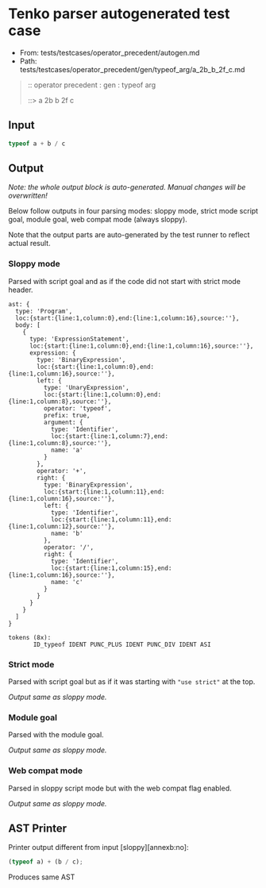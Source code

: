 # Tenko parser autogenerated test case

- From: tests/testcases/operator_precedent/autogen.md
- Path: tests/testcases/operator_precedent/gen/typeof_arg/a_2b_b_2f_c.md

> :: operator precedent : gen : typeof arg
>
> ::> a 2b b 2f c

## Input


`````js
typeof a + b / c
`````

## Output

_Note: the whole output block is auto-generated. Manual changes will be overwritten!_

Below follow outputs in four parsing modes: sloppy mode, strict mode script goal, module goal, web compat mode (always sloppy).

Note that the output parts are auto-generated by the test runner to reflect actual result.

### Sloppy mode

Parsed with script goal and as if the code did not start with strict mode header.

`````
ast: {
  type: 'Program',
  loc:{start:{line:1,column:0},end:{line:1,column:16},source:''},
  body: [
    {
      type: 'ExpressionStatement',
      loc:{start:{line:1,column:0},end:{line:1,column:16},source:''},
      expression: {
        type: 'BinaryExpression',
        loc:{start:{line:1,column:0},end:{line:1,column:16},source:''},
        left: {
          type: 'UnaryExpression',
          loc:{start:{line:1,column:0},end:{line:1,column:8},source:''},
          operator: 'typeof',
          prefix: true,
          argument: {
            type: 'Identifier',
            loc:{start:{line:1,column:7},end:{line:1,column:8},source:''},
            name: 'a'
          }
        },
        operator: '+',
        right: {
          type: 'BinaryExpression',
          loc:{start:{line:1,column:11},end:{line:1,column:16},source:''},
          left: {
            type: 'Identifier',
            loc:{start:{line:1,column:11},end:{line:1,column:12},source:''},
            name: 'b'
          },
          operator: '/',
          right: {
            type: 'Identifier',
            loc:{start:{line:1,column:15},end:{line:1,column:16},source:''},
            name: 'c'
          }
        }
      }
    }
  ]
}

tokens (8x):
       ID_typeof IDENT PUNC_PLUS IDENT PUNC_DIV IDENT ASI
`````

### Strict mode

Parsed with script goal but as if it was starting with `"use strict"` at the top.

_Output same as sloppy mode._

### Module goal

Parsed with the module goal.

_Output same as sloppy mode._

### Web compat mode

Parsed in sloppy script mode but with the web compat flag enabled.

_Output same as sloppy mode._

## AST Printer

Printer output different from input [sloppy][annexb:no]:

````js
(typeof a) + (b / c);
````

Produces same AST
